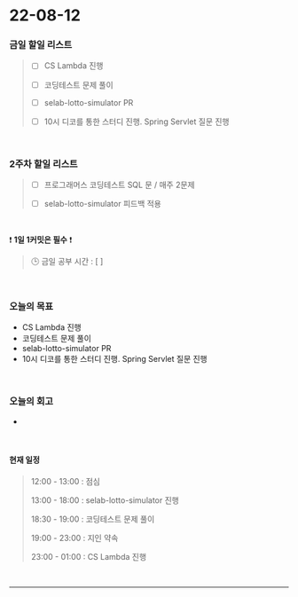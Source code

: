 # 22-08-12
 ### 금일 할일 리스트 
> - [ ]  CS Lambda 진행
>
> - [ ]  코딩테스트 문제 풀이
>
> - [ ]  selab-lotto-simulator PR
>
> - [ ]  10시 디코를 통한 스터디 진행. Spring Servlet 질문 진행

<br/>

### 2주차 할일 리스트  

> - [ ]  프로그래머스 코딩테스트 SQL 문 / 매주 2문제  
>
> - [ ]  selab-lotto-simulator 피드백 적용

<br/>

❗ **1일 1커밋은 필수** ❗
> 🕒 금일 공부 시간 :  [  ]    
  
<br/>

### 오늘의 목표
- CS Lambda 진행
- 코딩테스트 문제 풀이
- selab-lotto-simulator PR
- 10시 디코를 통한 스터디 진행. Spring Servlet 질문 진행

<br> 

### 오늘의 회고
- 

<br>

#### 현재 일정  
> 12:00 - 13:00 : 점심
>
> 13:00 - 18:00 : selab-lotto-simulator 진행
>
> 18:30 - 19:00 : 코딩테스트 문제 풀이
>
> 19:00 - 23:00 : 지인 약속 
>
> 23:00 - 01:00 : CS Lambda 진행

<br/>

------------  